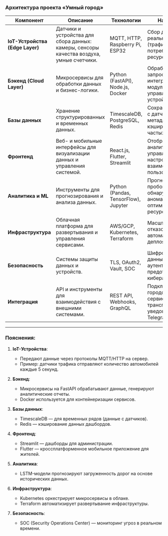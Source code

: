 ### Архитектура проекта «Умный город»

| **Компонент**               | **Описание**                                                                 | **Технологии**                          | **Назначение**                                                                 |  
|-----------------------------|-----------------------------------------------------------------------------|-----------------------------------------|--------------------------------------------------------------------------------|  
| **IoT-Устройства (Edge Layer)** | Датчики и устройства для сбора данных: камеры, сенсоры качества воздуха, умные счетчики. | MQTT, HTTP, Raspberry Pi, ESP32         | Сбор данных в реальном времени (трафик, экология, потребление ресурсов).       |  
| **Бэкенд (Cloud Layer)**      | Микросервисы для обработки данных и бизнес-логики.                          | Python (FastAPI), Node.js, Docker       | Обработка запросов, интеграция модулей, управление устройствами.               |  
| **Базы данных**               | Хранение структурированных и временных данных.                              | TimescaleDB, PostgreSQL, Redis          | Сохранение данных с датчиков, метаданных, кэширование частых запросов.         |  
| **Фронтенд**                 | Веб- и мобильные интерфейсы для визуализации данных и управления системой.   | React.js, Flutter, Streamlit            | Отображение аналитики, управление настройками, взаимодействие с пользователями.|  
| **Аналитика и ML**           | Инструменты для прогнозирования и анализа данных.                           | Python (Pandas, TensorFlow), Jupyter    | Прогнозирование пробок, обнаружение аномалий, оптимизация ресурсов.            |  
| **Инфраструктура**           | Облачная платформа для развертывания и управления сервисами.                | AWS/GCP, Kubernetes, Terraform          | Масштабируемость, отказоустойчивость, автоматизация деплоя.                    |  
| **Безопасность**             | Системы защиты данных и устройств.                                           | TLS, OAuth2, Vault, SOC                 | Шифрование данных, аутентификация, предотвращение кибератак.                   |  
| **Интеграция**               | API и инструменты для взаимодействия с внешними системами.                   | REST API, Webhooks, GraphQL             | Подключение к городским сервисам (ЖКХ, транспорт), уведомления через Telegram.  |  

---

### Пояснения:  
1. **IoT-Устройства**:  
   - Передают данные через протоколы MQTT/HTTP на сервер.  
   - Пример: датчики трафика отправляют количество автомобилей каждые 5 секунд.  

2. **Бэкенд**:  
   - Микросервисы на FastAPI обрабатывают данные, генерируют аналитические отчеты.  
   - Docker используется для контейнеризации сервисов.  

3. **Базы данных**:  
   - TimescaleDB — для временных рядов (данные с датчиков).  
   - Redis — кэширование данных дашбордов.  

4. **Фронтенд**:  
   - Streamlit — дашборды для администрации.  
   - Flutter — кроссплатформенное мобильное приложение для жителей.  

5. **Аналитика**:  
   - LSTM-модели прогнозируют загруженность дорог на основе исторических данных.  

6. **Инфраструктура**:  
   - Kubernetes оркестрирует микросервисы в облаке.  
   - Terraform автоматизирует развертывание инфраструктуры.  

7. **Безопасность**:  
   - SOC (Security Operations Center) — мониторинг угроз в реальном времени.  
